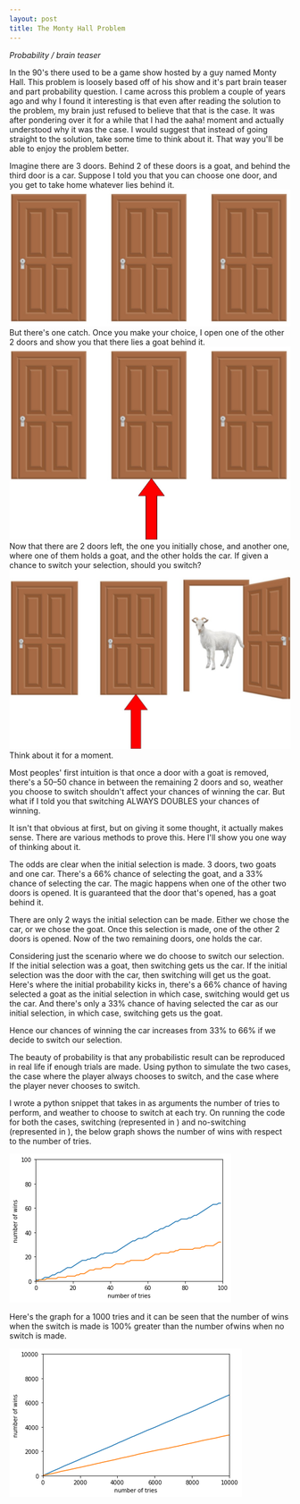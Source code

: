 ```yaml
---
layout: post
title: The Monty Hall Problem
---
```

_Probability / brain teaser_

In the 90's there used to be a game show hosted by a guy named Monty Hall. This problem is loosely based off of his show and it's part brain teaser and part probability question. I came across this problem a couple of years ago and why I found it interesting is that even after reading the solution to the problem, my brain just refused to believe that that is the case. It was after pondering over it for a while that I had the aaha! moment and actually understood why it was the case. I would suggest that instead of going straight to the solution, take some time to think about it. That way you'll be able to enjoy the problem better.

Imagine there are 3 doors. Behind 2 of these doors is a goat, and behind the third door is a car. Suppose I told you that you can choose one door, and you get to take home whatever lies behind it. 
![](/images/1.11.jpg)
But there's one catch. Once you make your choice, I open one of the other 2 doors and show you that there lies a goat behind it.
![](/images/1.13.jpg)
Now that there are 2 doors left, the one you initially chose, and another one, where one of them holds a goat, and the other holds the car. If given a chance to switch your selection, should you switch?
![](/images/1.12.jpg)
Think about it for a moment. 

Most peoples' first intuition is that once a door with a goat is removed, there's a 50–50 chance in between the remaining 2 doors and so, weather you choose to switch shouldn't affect your chances of winning the car. But what if I told you that switching ALWAYS DOUBLES your chances of winning.

It isn't that obvious at first, but on giving it some thought, it actually makes sense. There are various methods to prove this. Here I'll show you one way of thinking about it. 

The odds are clear when the initial selection is made. 3 doors, two goats and one car. There's a 66% chance of selecting the goat, and a 33% chance of selecting the car. The magic happens when one of the other two doors is opened. It is guaranteed that the door that's opened, has a goat behind it.

There are only 2 ways the initial selection can be made. Either we chose the car, or we chose the goat. Once this selection is made, one of the other 2 doors is opened. Now of the two remaining doors, one holds the car. 

Considering just the scenario where we do choose to switch our selection. If the initial selection was a goat, then switching gets us the car. If the initial selection was the door with the car, then switching will get us the goat. Here's where the initial probability kicks in, there's a 66% chance of having selected a goat as the initial selection in which case, switching would get us the car. And there's only a 33% chance of having selected the car as our initial selection, in which case, switching gets us the goat. 

Hence our chances of winning the car increases from 33% to 66% if we decide to switch our selection.

The beauty of probability is that any probabilistic result can be reproduced in real life if enough trials are made. Using python to simulate the two cases, the case where the player always chooses to switch, and the case where the player never chooses to switch.

I wrote a python snippet that takes in as arguments the number of tries to perform, and weather to choose to switch at each try. On running the code for both the cases, switching (represented in ) and no-switching (represented in ), the below graph shows the number of wins with respect to the number of tries.

![](/images/1.1.png)

Here's the graph for a 1000 tries and it can be seen that the number of wins when the switch is made is 100% greater than the number ofwins when no switch is made.

![](/images/1.2.png)
